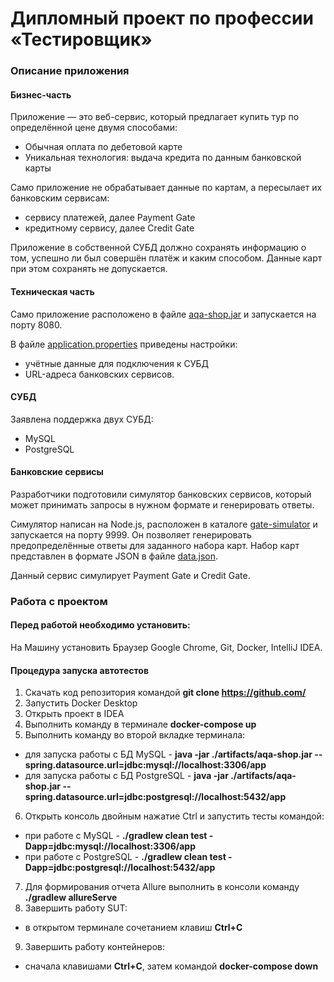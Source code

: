 # Дипломный проект по профессии «Тестировщик»

### Описание приложения

#### Бизнес-часть

Приложение — это веб-сервис, который предлагает купить тур по определённой цене двумя способами:

* Обычная оплата по дебетовой карте
* Уникальная технология: выдача кредита по данным банковской карты

Само приложение не обрабатывает данные по картам, а пересылает их банковским сервисам:


* сервису платежей, далее Payment Gate
* кредитному сервису, далее Credit Gate

Приложение в собственной СУБД должно сохранять информацию о том, успешно ли был совершён платёж и каким способом. Данные карт при этом сохранять не допускается.

#### Техническая часть

Само приложение расположено в файле [aqa-shop.jar]() и запускается на порту 8080.

В файле [application.properties]() приведены настройки:

* учётные данные для подключения к СУБД
* URL-адреса банковских сервисов.

#### СУБД

Заявлена поддержка двух СУБД:

* MySQL
* PostgreSQL

#### Банковские сервисы

Разработчики подготовили симулятор банковских сервисов, который может принимать запросы в нужном формате и генерировать ответы.

Симулятор написан на Node.js, расположен в каталоге [gate-simulator]() и запускается на порту 9999. Он позволяет генерировать предопределённые ответы для заданного набора карт. Набор карт представлен в формате JSON в файле [data.json](https://github.com/Akir800/QA_Diploma/blob/master/gate-simulator/data.json).

Данный сервис симулирует Payment Gate и Credit Gate.

### Работа с проектом

#### Перед работой необходимо установить:

На Машину установить Браузер Google Chrome, Git, Docker, IntelliJ IDEA.

#### Процедура запуска автотестов

1. Скачать код репозитория командой **git clone https://github.com/**
2. Запустить Docker Desktop
3. Открыть проект в IDEA
4. Выполнить команду в терминале **docker-compose up**
5. Выполнить команду во второй вкладке терминала:
* для запуска работы с БД MySQL - **java -jar ./artifacts/aqa-shop.jar --spring.datasource.url=jdbc:mysql://localhost:3306/app**
* для запуска работы с БД PostgreSQL - **java -jar ./artifacts/aqa-shop.jar --spring.datasource.url=jdbc:postgresql://localhost:5432/app**
6. Открыть консоль двойным нажатие Ctrl и запустить тесты командой:
* при работе с MySQL - **./gradlew clean test -Dapp=jdbc:mysql://localhost:3306/app**
* при работе с PostgreSQL - **./gradlew clean test -Dapp=jdbc:postgresql://localhost:5432/app**
7. Для формирования отчета Allure выполнить в консоли команду **./gradlew allureServe**
8. Завершить работу SUT:
* в открытом терминале сочетанием клавиш **Ctrl+C**
9. Завершить работу контейнеров:
* сначала клавишами **Ctrl+C**, затем командой **docker-compose down**



